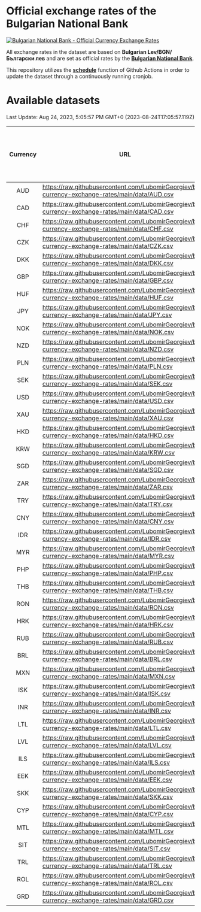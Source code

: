 # Official exchange rates of the Bulgarian National Bank

[![Bulgarian National Bank - Official Currency Exchange Rates](https://github.com/LubomirGeorgiev/bnb-currency-exchange-rates/actions/workflows/update-rates.yml/badge.svg?branch=main)](https://github.com/LubomirGeorgiev/bnb-currency-exchange-rates/actions/workflows/update-rates.yml)

All exchange rates in the dataset are based on **Bulgarian Lev/BGN/Български лев** and are set as official rates by the [**Bulgarian National Bank**](https://www.bnb.bg/Statistics/StExternalSector/StExchangeRates/StERForeignCurrencies/index.htm?toLang=_EN).

This repository utilizes the [**schedule**](https://docs.github.com/en/actions/reference/events-that-trigger-workflows) function of Github Actions in order to update the dataset through a continuously running cronjob.

# Available datasets

<!-- START LINKS (DO NOT EVER FU*ING DELETE THIS COMMENT FOR THE LOVE OF YOUR LIFE!!! IF YOU ARE CURIOS HOW IT WORKS, YOU CAN HAVE A LOOK AT ./src/updateReadme.ts) -->

Last Update: Aug 24, 2023, 5:05:57 PM GMT+0 (2023-08-24T17:05:57.119Z)

| Currency | URL                                                                                             | Number of records | Number of missing days that were filled in |
| :------: | ----------------------------------------------------------------------------------------------- | :---------------: | :----------------------------------------: |
|   AUD    | https://raw.githubusercontent.com/LubomirGeorgiev/bnb-currency-exchange-rates/main/data/AUD.csv |       8597        |                    2656                    |
|   CAD    | https://raw.githubusercontent.com/LubomirGeorgiev/bnb-currency-exchange-rates/main/data/CAD.csv |       8597        |                    2656                    |
|   CHF    | https://raw.githubusercontent.com/LubomirGeorgiev/bnb-currency-exchange-rates/main/data/CHF.csv |       8597        |                    2656                    |
|   CZK    | https://raw.githubusercontent.com/LubomirGeorgiev/bnb-currency-exchange-rates/main/data/CZK.csv |       8597        |                    2656                    |
|   DKK    | https://raw.githubusercontent.com/LubomirGeorgiev/bnb-currency-exchange-rates/main/data/DKK.csv |       8597        |                    2656                    |
|   GBP    | https://raw.githubusercontent.com/LubomirGeorgiev/bnb-currency-exchange-rates/main/data/GBP.csv |       8597        |                    2656                    |
|   HUF    | https://raw.githubusercontent.com/LubomirGeorgiev/bnb-currency-exchange-rates/main/data/HUF.csv |       8597        |                    2656                    |
|   JPY    | https://raw.githubusercontent.com/LubomirGeorgiev/bnb-currency-exchange-rates/main/data/JPY.csv |       8597        |                    2656                    |
|   NOK    | https://raw.githubusercontent.com/LubomirGeorgiev/bnb-currency-exchange-rates/main/data/NOK.csv |       8597        |                    2656                    |
|   NZD    | https://raw.githubusercontent.com/LubomirGeorgiev/bnb-currency-exchange-rates/main/data/NZD.csv |       8597        |                    2656                    |
|   PLN    | https://raw.githubusercontent.com/LubomirGeorgiev/bnb-currency-exchange-rates/main/data/PLN.csv |       8597        |                    2656                    |
|   SEK    | https://raw.githubusercontent.com/LubomirGeorgiev/bnb-currency-exchange-rates/main/data/SEK.csv |       8597        |                    2656                    |
|   USD    | https://raw.githubusercontent.com/LubomirGeorgiev/bnb-currency-exchange-rates/main/data/USD.csv |       8597        |                    2656                    |
|   XAU    | https://raw.githubusercontent.com/LubomirGeorgiev/bnb-currency-exchange-rates/main/data/XAU.csv |       8597        |                    2658                    |
|   HKD    | https://raw.githubusercontent.com/LubomirGeorgiev/bnb-currency-exchange-rates/main/data/HKD.csv |       8295        |                    2565                    |
|   KRW    | https://raw.githubusercontent.com/LubomirGeorgiev/bnb-currency-exchange-rates/main/data/KRW.csv |       8295        |                    2565                    |
|   SGD    | https://raw.githubusercontent.com/LubomirGeorgiev/bnb-currency-exchange-rates/main/data/SGD.csv |       8295        |                    2565                    |
|   ZAR    | https://raw.githubusercontent.com/LubomirGeorgiev/bnb-currency-exchange-rates/main/data/ZAR.csv |       8295        |                    2565                    |
|   TRY    | https://raw.githubusercontent.com/LubomirGeorgiev/bnb-currency-exchange-rates/main/data/TRY.csv |       6777        |                    2095                    |
|   CNY    | https://raw.githubusercontent.com/LubomirGeorgiev/bnb-currency-exchange-rates/main/data/CNY.csv |       6657        |                    2059                    |
|   IDR    | https://raw.githubusercontent.com/LubomirGeorgiev/bnb-currency-exchange-rates/main/data/IDR.csv |       6657        |                    2059                    |
|   MYR    | https://raw.githubusercontent.com/LubomirGeorgiev/bnb-currency-exchange-rates/main/data/MYR.csv |       6657        |                    2059                    |
|   PHP    | https://raw.githubusercontent.com/LubomirGeorgiev/bnb-currency-exchange-rates/main/data/PHP.csv |       6657        |                    2059                    |
|   THB    | https://raw.githubusercontent.com/LubomirGeorgiev/bnb-currency-exchange-rates/main/data/THB.csv |       6657        |                    2059                    |
|   RON    | https://raw.githubusercontent.com/LubomirGeorgiev/bnb-currency-exchange-rates/main/data/RON.csv |       6598        |                    2041                    |
|   HRK    | https://raw.githubusercontent.com/LubomirGeorgiev/bnb-currency-exchange-rates/main/data/HRK.csv |       6420        |                    1984                    |
|   RUB    | https://raw.githubusercontent.com/LubomirGeorgiev/bnb-currency-exchange-rates/main/data/RUB.csv |       6124        |                    1895                    |
|   BRL    | https://raw.githubusercontent.com/LubomirGeorgiev/bnb-currency-exchange-rates/main/data/BRL.csv |       5687        |                    1762                    |
|   MXN    | https://raw.githubusercontent.com/LubomirGeorgiev/bnb-currency-exchange-rates/main/data/MXN.csv |       5687        |                    1762                    |
|   ISK    | https://raw.githubusercontent.com/LubomirGeorgiev/bnb-currency-exchange-rates/main/data/ISK.csv |       5596        |                    1733                    |
|   INR    | https://raw.githubusercontent.com/LubomirGeorgiev/bnb-currency-exchange-rates/main/data/INR.csv |       5320        |                    1648                    |
|   LTL    | https://raw.githubusercontent.com/LubomirGeorgiev/bnb-currency-exchange-rates/main/data/LTL.csv |       5155        |                    1584                    |
|   LVL    | https://raw.githubusercontent.com/LubomirGeorgiev/bnb-currency-exchange-rates/main/data/LVL.csv |       4790        |                    1470                    |
|   ILS    | https://raw.githubusercontent.com/LubomirGeorgiev/bnb-currency-exchange-rates/main/data/ILS.csv |       4594        |                    1427                    |
|   EEK    | https://raw.githubusercontent.com/LubomirGeorgiev/bnb-currency-exchange-rates/main/data/EEK.csv |       4000        |                    1226                    |
|   SKK    | https://raw.githubusercontent.com/LubomirGeorgiev/bnb-currency-exchange-rates/main/data/SKK.csv |       2970        |                    912                     |
|   CYP    | https://raw.githubusercontent.com/LubomirGeorgiev/bnb-currency-exchange-rates/main/data/CYP.csv |       2906        |                    890                     |
|   MTL    | https://raw.githubusercontent.com/LubomirGeorgiev/bnb-currency-exchange-rates/main/data/MTL.csv |       2604        |                    799                     |
|   SIT    | https://raw.githubusercontent.com/LubomirGeorgiev/bnb-currency-exchange-rates/main/data/SIT.csv |       2542        |                    778                     |
|   TRL    | https://raw.githubusercontent.com/LubomirGeorgiev/bnb-currency-exchange-rates/main/data/TRL.csv |       1818        |                    559                     |
|   ROL    | https://raw.githubusercontent.com/LubomirGeorgiev/bnb-currency-exchange-rates/main/data/ROL.csv |       1697        |                    524                     |
|   GRD    | https://raw.githubusercontent.com/LubomirGeorgiev/bnb-currency-exchange-rates/main/data/GRD.csv |        361        |                    109                     |

<!-- END LINKS (DO NOT EVER FU*ING DELETE THIS COMMENT FOR THE LOVE OF YOUR LIFE!!! IF YOU ARE CURIOS HOW IT WORKS, YOU CAN HAVE A LOOK AT ./src/updateReadme.ts) -->
